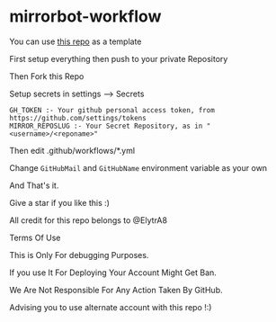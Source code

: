 # mirrorbot-workflow

You can use [this repo](https://github.com/lzzy12/python-aria-mirror-bot) as a template

First setup everything then push to your private Repository

Then Fork this Repo

Setup secrets in settings --> Secrets

```text
GH_TOKEN :- Your github personal access token, from https://github.com/settings/tokens
MIRROR_REPOSLUG :- Your Secret Repository, as in "<username>/<reponame>"
```

Then edit .github/workflows/*.yml

Change `GitHubMail` and `GitHubName` environment variable as your own

And That's it.


Give a star if you like this :)

All credit for this repo belongs to @ElytrA8

Terms Of Use

This is Only For debugging Purposes.

If you use It For Deploying Your Account Might Get Ban.

We Are Not Responsible For Any Action Taken By GitHub.

Advising you to use alternate account with this repo !:)
